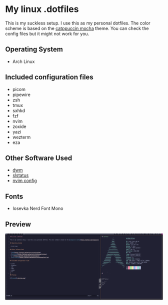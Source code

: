 # My linux .dotfiles 

This is my suckless setup. I use this as my personal dotfiles. The color scheme is based on the [catppuccin mocha](https://github.com/catppuccin/catppuccin) theme. You can check the config files but it might not work for you.

## Operating System

- Arch Linux

## Included configuration files

- picom
- pipewire
- zsh 
- tmux
- sxhkd
- fzf
- nvim
- zoxide
- yazi 
- wezterm 
- eza 

## Other Software Used

- [dwm](https://github.com/markchristianlacap/dwm)
- [slstatus](https://github.com/markchristianlacap/slstatus)
- [nvim config](https://github.com/markchristianlacap/init.lua)

## Fonts

- Iosevka Nerd Font Mono 

## Preview

![Preview](./preview.png)
